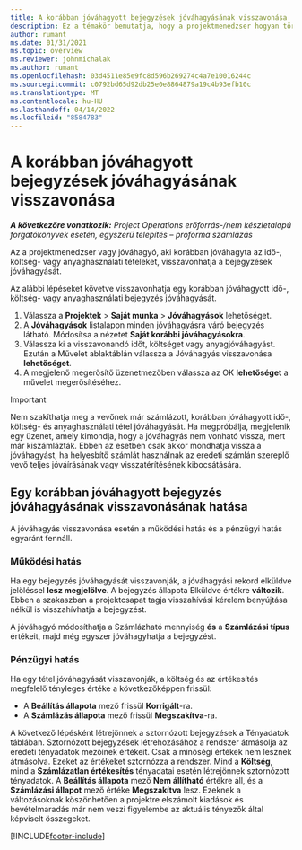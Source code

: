 ```yaml
---
title: A korábban jóváhagyott bejegyzések jóváhagyásának visszavonása
description: Ez a témakör bemutatja, hogy a projektmenedzser hogyan törölheti meg a korábban jóváhagyott idő-, költség- vagy anyaghasználati tételek jóváhagyását.
author: rumant
ms.date: 01/31/2021
ms.topic: overview
ms.reviewer: johnmichalak
ms.author: rumant
ms.openlocfilehash: 03d4511e85e9fc8d596b269274c4a7e10016244c
ms.sourcegitcommit: c0792bd65d92db25e0e8864879a19c4b93efb10c
ms.translationtype: MT
ms.contentlocale: hu-HU
ms.lasthandoff: 04/14/2022
ms.locfileid: "8584783"
---
```

# <a name="cancel-the-approval-of-previously-approved-entries"></a>A korábban jóváhagyott bejegyzések jóváhagyásának visszavonása

_**A következőre vonatkozik:** Project Operations erőforrás-/nem készletalapú forgatókönyvek esetén, egyszerű telepítés – proforma számlázás_

Az a projektmenedzser vagy jóváhagyó, aki korábban jóváhagyta az idő-, költség- vagy anyaghasználati tételeket, visszavonhatja a bejegyzések jóváhagyását. 

Az alábbi lépéseket követve visszavonhatja egy korábban jóváhagyott idő-, költség- vagy anyaghasználati bejegyzés jóváhagyását.

1. Válassza a **Projektek** \> **Saját munka** \> **Jóváhagyások** lehetőséget.
2. A **Jóváhagyások** listalapon minden jóváhagyásra váró bejegyzés látható. Módosítsa a nézetet **Saját korábbi jóváhagyásokra**.
3. Válassza ki a visszavonandó időt, költséget vagy anyagjóváhagyást. Ezután a Művelet ablaktáblán válassza a Jóváhagyás visszavonása **lehetőséget**.
4. A megjelenő megerősítő üzenetmezőben válassza az OK **lehetőséget** a művelet megerősítéséhez.

> [!IMPORTANT]
> Nem szakíthatja meg a vevőnek már számlázott, korábban jóváhagyott idő-, költség- és anyaghasználati tétel jóváhagyását. Ha megpróbálja, megjelenik egy üzenet, amely kimondja, hogy a jóváhagyás nem vonható vissza, mert már kiszámlázták. Ebben az esetben csak akkor mondhatja vissza a jóváhagyást, ha helyesbítő számlát használnak az eredeti számlán szereplő vevő teljes jóváírásának vagy visszatérítésének kibocsátására.

## <a name="impact-of-canceling-the-approval-of-a-previously-approved-entry"></a>Egy korábban jóváhagyott bejegyzés jóváhagyásának visszavonásának hatása

A jóváhagyás visszavonása esetén a működési hatás és a pénzügyi hatás egyaránt fennáll.

### <a name="operational-impact"></a>Működési hatás

Ha egy bejegyzés jóváhagyását visszavonják, a jóváhagyási rekord elküldve jelöléssel **lesz megjelölve**. A bejegyzés állapota Elküldve értékre **változik**. Ebben a szakaszban a projektcsapat tagja visszahívási kérelem benyújtása nélkül is visszahívhatja a bejegyzést.

A jóváhagyó módosíthatja a Számlázható mennyiség **és** a **Számlázási típus** értékeit, majd még egyszer jóváhagyhatja a bejegyzést.

### <a name="financial-impact"></a>Pénzügyi hatás

Ha egy tétel jóváhagyását visszavonják, a költség és az értékesítés megfelelő tényleges értéke a következőképpen frissül:

- A **Beállítás állapota** mező frissül **Korrigált**-ra.
- A **Számlázás állapota** mező frissül **Megszakítva**-ra.

A következő lépésként létrejönnek a sztornózott bejegyzések a Tényadatok táblában. Sztornózott bejegyzések létrehozásához a rendszer átmásolja az eredeti tényadatok mezőinek értékeit. Csak a minőségi értékek nem lesznek átmásolva. Ezeket az értékeket sztornózza a rendszer. Mind a **Költség**, mind a **Számlázatlan értékesítés** tényadatai esetén létrejönnek sztornózott tényadatok. A **Beállítás állapota** mező **Nem állítható** értékre áll, és a **Számlázási állapot** mező értéke **Megszakítva** lesz. Ezeknek a változásoknak köszönhetően a projektre elszámolt kiadások és bevételmaradás már nem veszi figyelembe az aktuális tényezők által képviselt összegeket.

[!INCLUDE[footer-include](../includes/footer-banner.md)]
